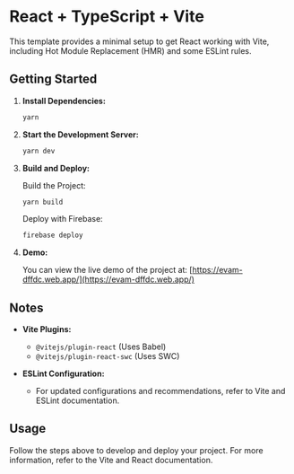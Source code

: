 # React + TypeScript + Vite

This template provides a minimal setup to get React working with Vite, including Hot Module Replacement (HMR) and some ESLint rules.

## Getting Started

1. **Install Dependencies:**

   ```bash
   yarn
   ```

2. **Start the Development Server:**

   ```bash
   yarn dev
   ```

3. **Build and Deploy:**

   Build the Project:

   ```bash
   yarn build
   ```

   Deploy with Firebase:

   ```bash
   firebase deploy
   ```

4. **Demo:**

   You can view the live demo of the project at: [https://evam-dffdc.web.app/](https://evam-dffdc.web.app/)

## Notes

- **Vite Plugins:**

  - `@vitejs/plugin-react` (Uses Babel)
  - `@vitejs/plugin-react-swc` (Uses SWC)

- **ESLint Configuration:**
  - For updated configurations and recommendations, refer to Vite and ESLint documentation.

## Usage

Follow the steps above to develop and deploy your project. For more information, refer to the Vite and React documentation.
